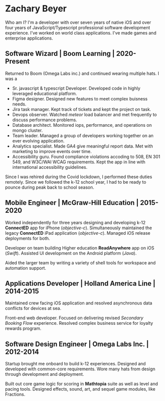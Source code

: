 # Zachary Beyer

Who am I? I'm a developer with over seven years of native iOS and over four years of JavaScript/Typescript professional software development experience. I’ve worked on world class applications. I've made games and enterprise applications.

## Software Wizard | Boom Learning | 2020-Present

Returned to Boom (Omega Labs inc.) and continued wearing multiple hats. I was a 

*   Sr. javascript & typescript Developer. Developed code in highly leveraged educational platform. 
*   Figma designer. Designed new features to meet complex buisness needs.
*   Jira task manager. Kept track of tickets and kept the project on task.
*   Devops observer. Watched *meteor* load balancer and met frequently to discuss performance problems.
*   Database architect. Monitored iops, performance, and operations on mongo cluster.
*   Team leader. Managed a group of developers working together on an ever evolving application.
*   Analytics specialist. Made GA4 give meaningful report data. Met with marketing to improve events over time.
*   Accessibility guru. Found compliance violations accoding to 508, EN 301 549, and W3C/WAI WCAG requirements. Kept the app in line with international accessibility guidelines.

Since I was rehired during the Covid lockdown, I performed these duties remotely. Since we followed the k-12 school year, I had to be ready to pounce during peak back to school season.

## Mobile Engineer | McGraw-Hill Education | 2015-2020

Worked independently for three years designing and developing k-12 **ConnectED** app for iPhone  (*objective-c*). Simultaneously maintained the legacy **ConnectED** iPad application  (*objective-c*). Managed iOS release deployments for both.

Developer on team building Higher education **ReadAnywhere** app on iOS (*Swift*). Assisted UI development on the Android platform (*Java*). 

Aided the larger team by writing a variety of shell tools for workspace and automation support.

## Applications Developer | Holland America Line | 2014-2015

Maintained crew facing iOS application and resolved asynchronous data conflicts for devices at sea. 

Front-end web developer. Focused on delivering revised *Secondary Booking Flow* experience. Resolved complex business service for loyalty rewards program.

## Software Design Engineer | Omega Labs Inc. | 2012-2014

Startup brought me onboard to build k-12 experiences. Designed and developed with common-core requirements. Wore many hats from design through development and deployment. 

Built out core game logic for scoring in **Mathtopia** suite as well as level and pacing tools. Designed effects, sound, art, and sequel game modules, like Fractions.
